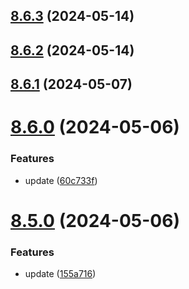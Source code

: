 ## [8.6.3](https://github.com/msobiecki/eslint-config/compare/v8.6.2...v8.6.3) (2024-05-14)



## [8.6.2](https://github.com/msobiecki/eslint-config/compare/v8.6.1...v8.6.2) (2024-05-14)



## [8.6.1](https://github.com/msobiecki/eslint-config/compare/v8.6.0...v8.6.1) (2024-05-07)



# [8.6.0](https://github.com/msobiecki/eslint-config/compare/v8.5.0...v8.6.0) (2024-05-06)


### Features

* update ([60c733f](https://github.com/msobiecki/eslint-config/commit/60c733f76b2508522e68f7198b43c1d2f9971e91))



# [8.5.0](https://github.com/msobiecki/eslint-config/compare/v8.4.0...v8.5.0) (2024-05-06)


### Features

* update ([155a716](https://github.com/msobiecki/eslint-config/commit/155a7163ab457d532a2fab4e59d20acf46f4fc1a))



